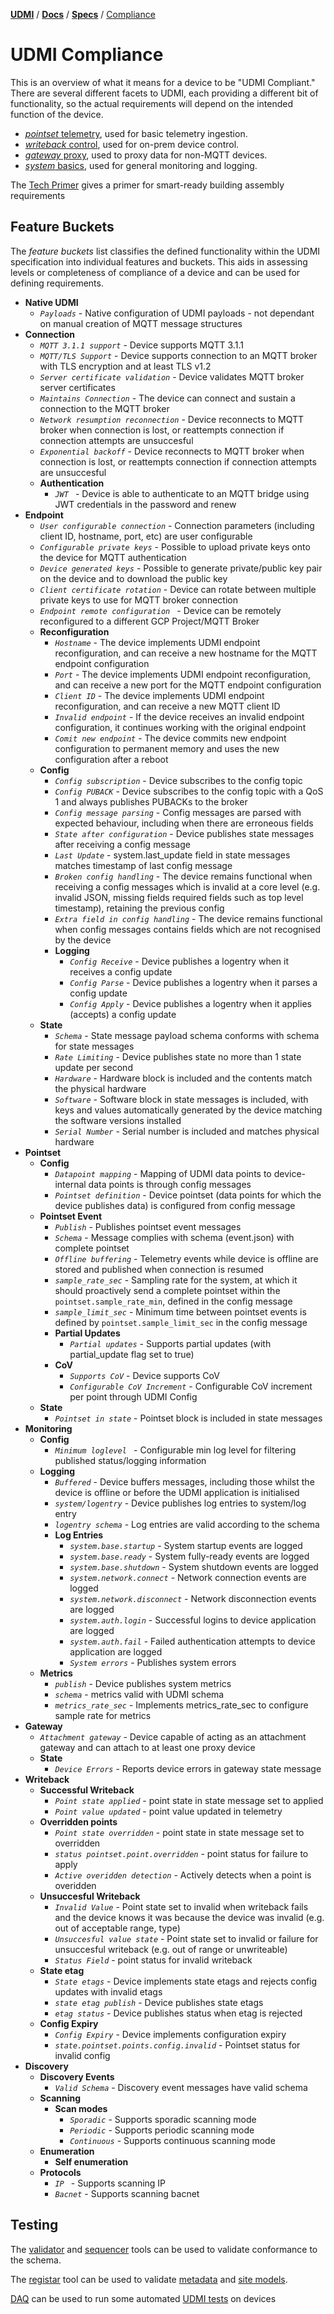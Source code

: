 [**UDMI**](../../) / [**Docs**](../) / [**Specs**](./) / [Compliance](#)

# UDMI Compliance

This is an overview of what it means for a device to be "UDMI Compliant."
There are several different facets to UDMI, each providing a different
bit of functionality, so the actual requirements will depend on the
intended function of the device.

* [_pointset_ telemetry](../messages/pointset.md), used for basic telemetry ingestion.
* [_writeback_ control](./sequences/writeback.md), used for on-prem device control.
* [_gateway_ proxy](gateway.md), used to proxy data for non-MQTT devices.
* [_system_ basics](../messages/system.md), used for general monitoring and logging.

The [Tech Primer](../tech_primer.md) gives a primer for smart-ready building assembly requirements

## Feature Buckets

The _feature buckets_ list classifies the defined functionality within the UDMI specification into
individual features and buckets. This aids in assessing levels or completeness of compliance of a
device and can be used for defining requirements.

*   **Native UDMI**
    *   _`Payloads`_ - Native configuration of UDMI payloads - not dependant on manual creation of MQTT message structures
*   **Connection**
    *   _`MQTT 3.1.1 support`_ - Device supports MQTT 3.1.1
    *   _`MQTT/TLS Support`_ - Device supports connection to an MQTT broker with TLS encryption and at least TLS v1.2 
    *   _`Server certificate validation`_ - Device validates MQTT broker server certificates
    *   _`Maintains Connection`_ - The device can connect and sustain a connection to the MQTT broker
    *   _`Network resumption reconnection`_ - Device reconnects to MQTT broker when connection is lost, or reattempts connection if connection attempts are unsuccesful
    *   _`Exponential backoff`_ - Device reconnects to MQTT broker when connection is lost, or reattempts connection if connection attempts are unsuccesful
    *   **Authentication**
        *   _`JWT `_ - Device is able to authenticate to an MQTT bridge using JWT credentials in the password and renew
*   **Endpoint**
    *   _`User configurable connection`_ - Connection parameters (including client ID, hostname, port, etc) are user configurable
    *   _`Configurable private keys`_ - Possible to upload private keys onto the device for MQTT authentication
    *   _`Device generated keys`_ - Possible to generate private/public key pair on the device and to download the public key
    *   _`Client certificate rotation`_ - Device can rotate between multiple private keys to use for MQTT broker connection
    *   _`Endpoint remote configuration `_ - Device can be remotely reconfigured to a different GCP Project/MQTT Broker 
    *   **Reconfiguration**
        *   _`Hostname`_ - The device implements UDMI endpoint reconfiguration, and can receive a new hostname for the MQTT endpoint configuration
        *   _`Port`_ - The device implements UDMI endpoint reconfiguration, and can receive a new port for the MQTT endpoint configuration
        *   _`Client ID`_ - The device implements UDMI endpoint reconfiguration, and can receive a new MQTT client ID
        *   _`Invalid endpoint`_ - If the device receives an invalid endpoint configuration, it continues working with the original endpoint
        *   _`Comit new endpoint`_ - The device commits new endpoint configuration to permanent memory and uses the new configuration after a reboot
    *   **Config**
        *   _`Config subscription`_ - Device subscribes to the config topic
        *   _`Config PUBACK`_ - Device subscribes to the config topic with a QoS 1 and always publishes PUBACKs to the broker 
        *   _`Config message parsing`_ - Config messages are parsed with expected behaviour, including when there are erroneous fields
        *   _`State after configuration`_ - Device publishes state messages after receiving a config message
        *   _`Last Update`_ - system.last_update field in state messages matches timestamp of last config message
        *   _`Broken config handling`_ - The device remains functional when receiving a config messages which is invalid at a core level (e.g. invalid JSON, missing fields required fields such as top level timestamp), retaining the previous config 
        *   _`Extra field in config handling`_ - The device remains functional when config messages contains fields which are not recognised by the device
        *   **Logging**
            *   _`Config Receive`_ - Device publishes a logentry when it receives a config update
            *   _`Config Parse`_ - Device publishes a logentry when it parses a config update
            *   _`Config Apply`_ - Device publishes a logentry when it applies (accepts) a config update
    *   **State**
        *   _`Schema`_ - State message payload schema conforms with schema for state messages
        *   _`Rate Limiting`_ - Device publishes state no more than 1 state update per second
        *   _`Hardware`_ - Hardware block is included and the contents match the physical hardware 
        *   _`Software`_ - Software block in state messages is included, with keys and values automatically generated by the device matching the software versions installed
        *   _`Serial Number`_ - Serial number is included and matches physical hardware
*   **Pointset**
    *   **Config**
        *   _`Datapoint mapping`_ - Mapping of UDMI data points to device-internal data points is through config messages 
        *   _`Pointset definition`_ - Device pointset (data points for which the device publishes data) is configured from config message
    *   **Pointset Event**
        *   _`Publish`_ - Publishes pointset event messages
        *   _`Schema`_ - Message complies with schema (event.json) with complete pointset
        *   _`Offline buffering`_ - Telemetry events while device is offline are stored and published when connection is resumed
        *   _`sample_rate_sec`_ - Sampling rate for the system, at which it should proactively send a complete pointset within the `pointset.sample_rate_min`, defined in the config message
        *   _`sample_limit_sec`_ - Minimum time between pointset events is defined by `pointset.sample_limit_sec` in the config message
        *   **Partial Updates**
            *   _`Partial updates`_ - Supports partial updates (with partial_update flag set to true)
        *   **CoV**
            *   _`Supports CoV`_ - Device supports CoV
            *   _`Configurable CoV Increment`_ - Configurable CoV increment per point through UDMI Config
    *   **State**
        *   _`Pointset in state`_ - Pointset block is included in state messages
*   **Monitoring**
    *   **Config**
        *   _`Minimum loglevel `_ - Configurable min log level for filtering published status/logging information
    *   **Logging**
        *   _`Buffered`_ - Device buffers messages, including those whilst the device is offline or before the UDMI application is initialised
        *   _`system/logentry`_ - Device publishes log entries to system/log entry
        *   _`logentry schema`_ - Log entries are valid according to the schema
        *   **Log Entries**
            *   _`system.base.startup`_ - System startup events are logged
            *   _`system.base.ready`_ - System fully-ready events are logged
            *   _`system.base.shutdown`_ - System shutdown events are logged
            *   _`system.network.connect`_ - Network connection events are logged
            *   _`system.network.disconnect`_ - Network disconnection events are logged
            *   _`system.auth.login`_ - Successful logins to device application are logged
            *   _`system.auth.fail`_ - Failed authentication attempts to device application are logged
            *   _`System errors`_ - Publishes system errors
    *   **Metrics**
        *   _`publish`_ - Device publishes system metrics
        *   _`schema`_ - metrics valid with UDMI schema
        *   _`metrics_rate_sec`_ - Implements metrics_rate_sec to configure sample rate for metrics
*   **Gateway**
    *   _`Attachment gateway`_ - Device capable of acting as an attachment gateway and can attach to at least one proxy device
    *   **State**
        *   _`Device Errors`_ - Reports device errors in gateway state message
*   **Writeback**
    *   **Successful Writeback**
        *   _`Point state applied`_ - point state in state message set to applied
        *   _`Point value updated`_ - point value updated in telemetry
    *   **Overridden points**
        *   _`Point state overridden`_ - point state in state message set to overridden 
        *   _`status pointset.point.overridden`_ - point status for failure to apply
        *   _`Active overidden detection`_ - Actively detects when a point is overidden 
    *   **Unsuccesful Writeback**
        *   _`Invalid Value`_ - Point state set to invalid when writeback fails and the device knows it was because the device was invalid (e.g. out of acceptable range, type)
        *   _`Unsuccesful value state`_ - Point state set to invalid or failure for unsuccesful writeback (e.g. out of range or unwriteable)
        *   _`Status Field`_ - point status for invalid writeback
    *   **State etag**
        *   _`State etags`_ - Device implements state etags and rejects config updates with invalid etags
        *   _`state etag publish`_ - Device publishes state etags
        *   _`etag status`_ - Device publishes status when etag is rejected
    *   **Config Expiry**
        *   _`Config Expiry`_ - Device implements configuration expiry
        *   _`state.pointset.points.config.invalid`_ - Pointset status for invalid config
*   **Discovery**
    *   **Discovery Events**
        *   _`Valid Schema`_ - Discovery event messages have valid schema
    *   **Scanning**
        *   **Scan modes**
            *   _`Sporadic`_ - Supports sporadic scanning mode
            *   _`Periodic`_ - Supports periodic scanning mode
            *   _`Continuous`_ - Supports continuous scanning mode
    *   **Enumeration**
        *   **Self enumeration**
    *   **Protocols**
        *   _`IP `_ - Supports scanning IP 
        *   _`Bacnet`_ - Supports scanning bacnet

## Testing

The [validator](../tools/validator.md) and [sequencer](../tools/sequencer.md) tools can be used to
validate conformance to the schema.

The [registar](../tools/registrar.md#tool-execution) tool can be used to validate
[metadata](metadata.md) and [site models](site_model.md).

[DAQ](https://github.com/faucetsdn/daq) can be used to run some automated [UDMI
tests](https://github.com/faucetsdn/daq/blob/master/docs/cloud_tests.md) on devices
